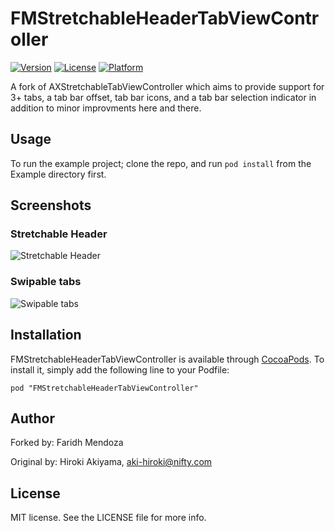 # FMStretchableHeaderTabViewController

[![Version](https://img.shields.io/cocoapods/v/AXStretchableHeaderTabViewController.svg?style=flat)](http://cocoadocs.org/docsets/AXStretchableHeaderTabViewController)
[![License](https://img.shields.io/cocoapods/l/AXStretchableHeaderTabViewController.svg?style=flat)](http://cocoadocs.org/docsets/AXStretchableHeaderTabViewController)
[![Platform](https://img.shields.io/cocoapods/p/AXStretchableHeaderTabViewController.svg?style=flat)](http://cocoadocs.org/docsets/AXStretchableHeaderTabViewController)

A fork of AXStretchableTabViewController which aims to provide support for 3+ tabs, a tab bar offset, tab bar icons, and a tab bar selection indicator in addition to minor improvments here and there.

## Usage

To run the example project; clone the repo, and run `pod install` from the Example directory first.

## Screenshots

### Stretchable Header

![Stretchable Header](https://raw.githubusercontent.com/akiroom/AXStretchableHeaderTabViewController/master/Screenshots/screenshot-stretchable.gif)

### Swipable tabs

![Swipable tabs](https://raw.githubusercontent.com/akiroom/AXStretchableHeaderTabViewController/master/Screenshots/screenshot-swipable.gif)

## Installation

FMStretchableHeaderTabViewController is available through [CocoaPods](http://cocoapods.org). To install
it, simply add the following line to your Podfile:

    pod "FMStretchableHeaderTabViewController"

## Author

Forked by: Faridh Mendoza


Original by: Hiroki Akiyama, aki-hiroki@nifty.com

## License

MIT license. See the LICENSE file for more info.
